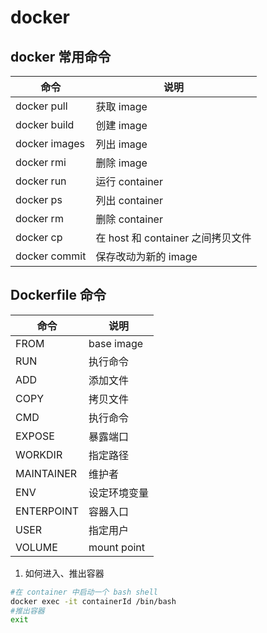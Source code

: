 # docker

## docker 常用命令

| 命令          | 说明                              |
| ------------- | --------------------------------- |
| docker pull   | 获取 image                        |
| docker build  | 创建 image                        |
| docker images | 列出 image                        |
| docker rmi    | 删除 image                        |
| docker run    | 运行 container                    |
| docker ps     | 列出 container                    |
| docker rm     | 删除 container                    |
| docker cp     | 在 host 和 container 之间拷贝文件 |
| docker commit | 保存改动为新的 image              |

## Dockerfile 命令

| 命令       | 说明         |
| ---------- | ------------ |
| FROM       | base image   |
| RUN        | 执行命令     |
| ADD        | 添加文件     |
| COPY       | 拷贝文件     |
| CMD        | 执行命令     |
| EXPOSE     | 暴露端口     |
| WORKDIR    | 指定路径     |
| MAINTAINER | 维护者       |
| ENV        | 设定环境变量 |
| ENTERPOINT | 容器入口     |
| USER       | 指定用户     |
| VOLUME     | mount point  |

1. 如何进入、推出容器

```sh
#在 container 中启动一个 bash shell
docker exec -it containerId /bin/bash
#推出容器
exit
```
